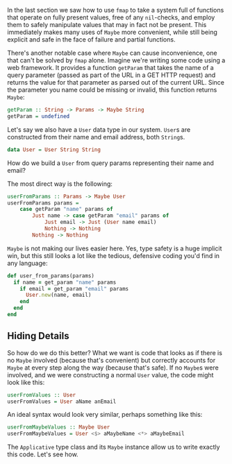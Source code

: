 In the last section we saw how to use `fmap` to take a system full of functions
that operate on fully present values, free of any `nil`-checks, and employ them
to safely manipulate values that may in fact not be present. This immediately
makes many uses of `Maybe` more convenient, while still being explicit and safe
in the face of failure and partial functions.

There's another notable case where `Maybe` can cause inconvenience, one that
can't be solved by `fmap` alone. Imagine we're writing some code using a web
framework. It provides a function `getParam` that takes the name of a query
parameter (passed as part of the URL in a GET HTTP request) and returns the
value for that parameter as parsed out of the current URL. Since the parameter
you name could be missing or invalid, this function returns `Maybe`:

```haskell
getParam :: String -> Params -> Maybe String
getParam = undefined
```

Let's say we also have a `User` data type in our system. `User`s are constructed
from their name and email address, both `String`s.

```haskell
data User = User String String
```

How do we build a `User` from query params representing their name and email?

The most direct way is the following:

```haskell
userFromParams :: Params -> Maybe User
userFromParams params =
    case getParam "name" params of
        Just name -> case getParam "email" params of
            Just email -> Just (User name email)
            Nothing -> Nothing
        Nothing -> Nothing
```

`Maybe` is not making our lives easier here. Yes, type safety is a huge implicit
win, but this still looks a lot like the tedious, defensive coding you'd find in
any language:

```ruby
def user_from_params(params)
  if name = get_param "name" params
    if email = get_param "email" params
      User.new(name, email)
    end
  end
end
```

## Hiding Details

So how do we do this better? What we want is code that looks as if there is no
`Maybe` involved (because that's convenient) but correctly accounts for `Maybe`
at every step along the way (because that's safe). If no `Maybe`s
were involved, and we were constructing a normal `User` value, the code might look like
this:

```haskell
userFromValues :: User
userFromValues = User aName anEmail
```

An ideal syntax would look very similar, perhaps something like this:

```haskell
userFromMaybeValues :: Maybe User
userFromMaybeValues = User <$> aMaybeName <*> aMaybeEmail
```

The `Applicative` type class and its `Maybe` instance allow us to write exactly
this code. Let's see how.

